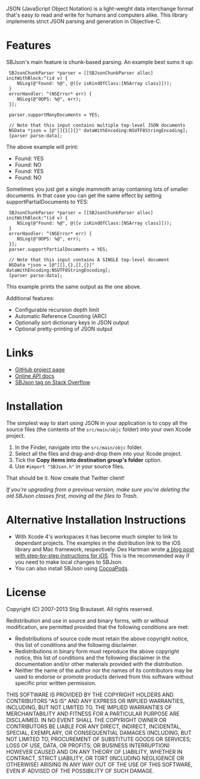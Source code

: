 JSON (JavaScript Object Notation) is a light-weight data interchange
format that's easy to read and write for humans and computers alike.
This library implements strict JSON parsing and generation in
Objective-C.

Features
========

SBJson's main feature is chunk-based parsing. An example best sums it up:

     SBJsonChunkParser *parser = [[SBJsonChunkParser alloc] initWithBlock:^(id v) {
        NSLog(@"Found: %@", @([v isKindOfClass:[NSArray class]]));
     }
     errorHandler: ^(NSError* err) {
        NSLog(@"OOPS: %@", err);
     }];

     parser.supportManyDocuments = YES;

     // Note that this input contains multiple top-level JSON documents
     NSData *json = [@"[]{}[]{}" dataWithEncoding:NSUTF8StringEncoding];
     [parser parse:data];

 The above example will print:

 - Found: YES
 - Found: NO
 - Found: YES
 - Found: NO

Sometimes you just get a single mammoth array containing lots of smaller
documents. In that case you can get the same effect by setting
supportPartialDocuments to YES:

     SBJsonChunkParser *parser = [[SBJsonChunkParser alloc] initWithBlock:^(id v) {
        NSLog(@"Found: %@", @([v isKindOfClass:[NSArray class]]));
     }
     errorHandler: ^(NSError* err) {
        NSLog(@"OOPS: %@", err);
     }];
     parser.supportPartialDocuments = YES;

     // Note that this input contains A SINGLE top-level document
     NSData *json = [@"[[],{},[],{}]" dataWithEncoding:NSUTF8StringEncoding];
     [parser parse:data];

This example prints the same output as the one above.

Additional features:

* Configurable recursion depth limit
* Automatic Reference Counting (ARC)
* Optionally sort dictionary keys in JSON output
* Optional pretty-printing of JSON output

Links
=====

* [GitHub project page](http://github.com/stig/json-framework)
* [Online API docs](http://sbjson.org/api/4.0)
* [SBJson tag on Stack Overflow](http://stackoverflow.com/questions/tagged/sbjson)


Installation
============

The simplest way to start using JSON in your application is to copy all
the source files (the contents of the `src/main/objc` folder) into your own
Xcode project.

1. In the Finder, navigate into the `src/main/objc` folder.
2. Select all the files and drag-and-drop them into your Xcode project.
3. Tick the **Copy items into destination group's folder** option.
4. Use `#import "SBJson.h"` in  your source files.

That should be it. Now create that Twitter client!

*If you're upgrading from a previous version, make sure you're deleting the
old SBJson classes first, moving all the files to Trash.*


Alternative Installation Instructions
=====================================

* With Xcode 4's workspaces it has become much simpler to link to dependant
projects. The examples in the distribution link to the iOS library and Mac
framework, respectively. Des Hartman wrote [a blog post with step-by-step
instructions for iOS][link-ios]. This is the recommended way if you need to
make local changes to SBJson.
* You can also install SBJson using [CocoaPods](http://cocoapods.org).

[link-ios]: http://deshartman.wordpress.com/2011/09/02/configuring-sbjson-framework-for-xcode-4-2/


License
=======

Copyright (C) 2007-2013 Stig Brautaset. All rights reserved.

Redistribution and use in source and binary forms, with or without
modification, are permitted provided that the following conditions are met:

* Redistributions of source code must retain the above copyright notice, this
  list of conditions and the following disclaimer.
* Redistributions in binary form must reproduce the above copyright notice,
  this list of conditions and the following disclaimer in the documentation
  and/or other materials provided with the distribution.
* Neither the name of the author nor the names of its contributors may be used
  to endorse or promote products derived from this software without specific
  prior written permission.

THIS SOFTWARE IS PROVIDED BY THE COPYRIGHT HOLDERS AND CONTRIBUTORS "AS IS"
AND ANY EXPRESS OR IMPLIED WARRANTIES, INCLUDING, BUT NOT LIMITED TO, THE
IMPLIED WARRANTIES OF MERCHANTABILITY AND FITNESS FOR A PARTICULAR PURPOSE ARE
DISCLAIMED. IN NO EVENT SHALL THE COPYRIGHT OWNER OR CONTRIBUTORS BE LIABLE
FOR ANY DIRECT, INDIRECT, INCIDENTAL, SPECIAL, EXEMPLARY, OR CONSEQUENTIAL
DAMAGES (INCLUDING, BUT NOT LIMITED TO, PROCUREMENT OF SUBSTITUTE GOODS OR
SERVICES; LOSS OF USE, DATA, OR PROFITS; OR BUSINESS INTERRUPTION) HOWEVER
CAUSED AND ON ANY THEORY OF LIABILITY, WHETHER IN CONTRACT, STRICT LIABILITY,
OR TORT (INCLUDING NEGLIGENCE OR OTHERWISE) ARISING IN ANY WAY OUT OF THE USE
OF THIS SOFTWARE, EVEN IF ADVISED OF THE POSSIBILITY OF SUCH DAMAGE.
